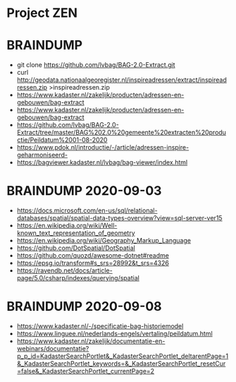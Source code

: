 # Project ZEN

# BRAINDUMP

- git clone https://github.com/lvbag/BAG-2.0-Extract.git
- curl http://geodata.nationaalgeoregister.nl/inspireadressen/extract/inspireadressen.zip >inspireadressen.zip
- https://www.kadaster.nl/zakelijk/producten/adressen-en-gebouwen/bag-extract
- https://www.kadaster.nl/zakelijk/producten/adressen-en-gebouwen/bag-extract
- https://github.com/lvbag/BAG-2.0-Extract/tree/master/BAG%202.0%20gemeente%20extracten%20productie/Peildatum%2001-08-2020
- https://www.pdok.nl/introductie/-/article/adressen-inspire-geharmoniseerd-
- https://bagviewer.kadaster.nl/lvbag/bag-viewer/index.html

# BRAINDUMP 2020-09-03

- https://docs.microsoft.com/en-us/sql/relational-databases/spatial/spatial-data-types-overview?view=sql-server-ver15
- https://en.wikipedia.org/wiki/Well-known_text_representation_of_geometry
- https://en.wikipedia.org/wiki/Geography_Markup_Language
- https://github.com/DotSpatial/DotSpatial
- https://github.com/quozd/awesome-dotnet#readme
- https://epsg.io/transform#s_srs=28992&t_srs=4326
- https://ravendb.net/docs/article-page/5.0/csharp/indexes/querying/spatial

# BRAINDUMP 2020-09-08

- https://www.kadaster.nl/-/specificatie-bag-historiemodel
- https://www.linguee.nl/nederlands-engels/vertaling/peildatum.html
- https://www.kadaster.nl/zakelijk/documentatie-en-webinars/documentatie?p_p_id=KadasterSearchPortlet&_KadasterSearchPortlet_deltarentPage=1&_KadasterSearchPortlet_keywords=&_KadasterSearchPortlet_resetCur=false&_KadasterSearchPortlet_currentPage=2